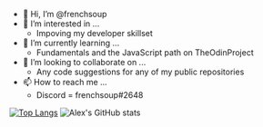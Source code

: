 - 👋 Hi, I’m @frenchsoup
- 👀 I’m interested in ...
  - Impoving my developer skillset
- 🌱 I’m currently learning ...
  - Fundamentals and the JavaScript path on TheOdinProject
- 💞️ I’m looking to collaborate on ...
  - Any code suggestions for any of my public repositories
- 📫 How to reach me ...
  - Discord = frenchsoup#2648
  
[![Top Langs](https://github-readme-stats.vercel.app/api/top-langs/?username=frenchsoup&theme=radical&layout=compact)](https://github.com/anuraghazra/github-readme-stats)
![Alex's GitHub stats](https://github-readme-stats.vercel.app/api?username=frenchsoup&show_icons=true&theme=radical)

<!---
frenchsoup/frenchsoup is a ✨ special ✨ repository because its `README.md` (this file) appears on your GitHub profile.
You can click the Preview link to take a look at your changes.
--->
